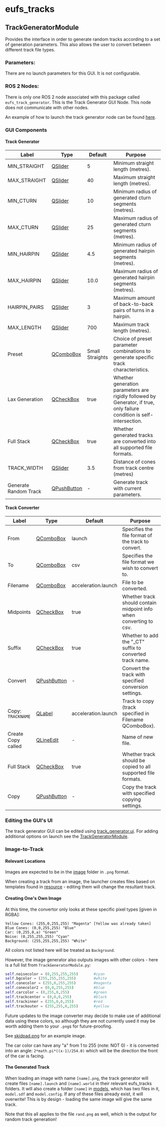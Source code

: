# eufs_tracks

## TrackGeneratorModule
Provides the interface in order to generate random tracks according to a set of generation parameters. This also allows the user to convert between different track file types.

### Parameters:
There are no launch parameters for this GUI. It is not configurable.

### ROS 2 Nodes:

There is only one ROS 2 node associated with this package called `eufs_track_generator`. This is the Track Generator GUI Node. This node does not communicate with other nodes.

An example of how to launch the track generator node can be found [here](./launch/eufs_track_generator.launch.py).

### GUI Components

#### Track Generator

| Label | Type | Default | Purpose |
| ----- | ---- | ------- | ------- |
| MIN_STRAIGHT          | [QSlider](https://doc.qt.io/qt-5/qslider.html)         | 5               | Minimum straight length (metres). |
| MAX_STRAIGHT          | [QSlider](https://doc.qt.io/qt-5/qslider.html)         | 40              | Maximum straight length (metres). |
| MIN_CTURN             | [QSlider](https://doc.qt.io/qt-5/qslider.html)         | 10              | Minimum radius of generated cturn segments (metres). |
| MAX_CTURN             | [QSlider](https://doc.qt.io/qt-5/qslider.html)         | 25              | Maximum radius of generated cturn segments (metres). |
| MIN_HAIRPIN           | [QSlider](https://doc.qt.io/qt-5/qslider.html)         | 4.5             | Minimum radius of generated hairpin segments (metres). |
| MAX_HAIRPIN           | [QSlider](https://doc.qt.io/qt-5/qslider.html)         | 10.0            | Maximum radius of generated hairpin segments (metres). |
| HAIRPIN_PAIRS         | [QSlider](https://doc.qt.io/qt-5/qslider.html)         | 3               | Maximum amount of back-to-back pairs of turns in a hairpin. |
| MAX_LENGTH            | [QSlider](https://doc.qt.io/qt-5/qslider.html)         | 700             | Maximum track length (metres). |
| Preset                | [QComboBox](https://doc.qt.io/qt-5/qcombobox.html)     | Small Straights | Choice of preset parameter combinations to generate specific track characteristics. |
| Lax Generation        | [QCheckBox](https://doc.qt.io/qt-5/qcheckbox.html)     | true            | Whether generation parameters are rigidly followed by Generator, if true, only failure condition is self-intersection. |
| Full Stack            | [QCheckBox](https://doc.qt.io/qt-5/qcheckbox.html)     | true            | Whether generated tracks are converted into all supported file formats. |
| TRACK_WIDTH           | [QSlider](https://doc.qt.io/qt-5/qslider.html)         | 3.5             | Distance of cones from track centre (metres)
| Generate Random Track | [QPushButton](https://doc.qt.io/qt-5/qpushbutton.html) | -               | Generate track with current parameters. |

#### Track Converter

| Label | Type | Default | Purpose |
| ----- | ---- | ------- | ------- |
| From               | [QComboBox](https://doc.qt.io/qt-5/qcombobox.html)     | launch              | Specifies the file format of the track to convert. |
| To                 | [QComboBox](https://doc.qt.io/qt-5/qcombobox.html)     | csv                 | Specifies the file format we wish to convert to. |
| Filename           | [QComboBox](https://doc.qt.io/qt-5/qcombobox.html)     | acceleration.launch | File to be converted. |
| Midpoints          | [QCheckBox](https://doc.qt.io/qt-5/qcheckbox.html)     | true                | Whether track should contain midpoint info when converting to csv. |
| Suffix             | [QCheckBox](https://doc.qt.io/qt-5/qcheckbox.html)     | true                | Whether to add the "_CT" suffix to converted track name. |
| Convert            | [QPushButton](https://doc.qt.io/qt-5/qpushbutton.html) | -                   | Convert the track with specified conversion settings. |
| Copy: `TRACKNAME`  | [QLabel](https://doc.qt.io/qt-5/qlabel.html)           | acceleration.launch | Track to copy (track specified in Filename QComboBox). |
| Create Copy called | [QLineEdit](https://doc.qt.io/qt-5/qlineedit.html)     | -                   | Name of new file. |
| Full Stack         | [QCheckBox](https://doc.qt.io/qt-5/qcheckbox.html)     | true                | Whether track should be copied to all supported file formats. |
| Copy               | [QPushButton](https://doc.qt.io/qt-5/qpushbutton.html) | -                   | Copy the track with specified copying settings. |

### Editing the GUI's UI

The track generator GUI can be edited using [track_generator.ui](./resource/track_generator.ui).
For adding additional options on launch see the [TrackGeneratorModule](./src/eufs_tracks/TrackGeneratorModule.py).

### Image-to-Track

#### Relevant Locations

Images are expected to be in the [image](./image) folder in `.png` format.

When creating a track from an image, the launcher creates files based on templates found in [resource](./resource) -
editing them will change the resultant track.

#### Creating One's Own Image

At this time, the convertor only looks at these specific pixel types [given in RGBA]:

```
Yellow Cones: (255,0,255,255) "Magenta" [Yellow was already taken]
Blue Cones: (0,0,255,255) "Blue"
Car: (0,255,0,a) "Green"
Noise: (0,255,255,255) "Cyan"
Background: (255,255,255,255) "White"
```

All colors not listed here will be treated as `Background`.

However, the image generator also outputs images with other colors - here is a full list from `TrackGeneratorModule.py`:

```python
self.noisecolor = (0,255,255,255)       #cyan
self.bgcolor = (255,255,255,255)        #white
self.conecolor = (255,0,255,255)        #magenta
self.conecolor2 = (0,0,255,255)         #blue
self.carcolor = (0,255,0,255)           #green
self.trackcenter = (0,0,0,255)          #black
self.trackinner = (255,0,0,255)         #red
self.trackouter = (255,255,0,255)       #yellow
```

Future updates to the image converter may decide to make use of additional data using these colors,
so although they are not currently used it may be worth adding them to your `.png`s for future-proofing.

See [skidpad.png](./image/skidpad.png) for an example image.

The car color can have any "a" from 1 to 255 (note: NOT 0) - it is converted into an angle:
```2*math.pi*((x-1)/254.0)```
which will be the direction the front of the car is facing.

#### The Generated Track

When loading an image with name `[name].png`, the track generator will create files `[name].launch` and `[name].world` in their relevant eufs_tracks folders.
It will also create a folder `[name]` in [models](./models), which has two files in it, `model.sdf` and `model.config`.
If any of these files already exist, it will overwrite!  This is by design - loading the same image will give the same track.

Note that this all applies to the file `rand.png` as well, which is the output for random track generation!